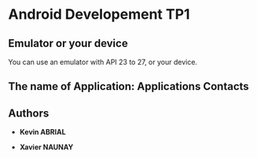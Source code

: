 # Android Developement TP1
## Emulator or your device

You can use an emulator with API 23 to 27, or your device.

## The name of Application: Applications Contacts



## Authors

* **Kevin ABRIAL**

* **Xavier NAUNAY**
